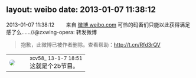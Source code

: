 layout: weibo
date: 2013-01-07 11:38:12
---
<meta name="referrer" content="no-referrer" />

2013-01-07 11:38:12  &nbsp;&nbsp;&nbsp;&nbsp;&nbsp;&nbsp; 来自 <a href="http://weibo.com/" rel="nofollow">微博 weibo.com</a>
可怜的码畜们只能以此获得满足感了么……//@zxwing-opera: 转发微博
>  抱歉，此微博已被作者删除。查看帮助：http://t.cn/Rfd3rQV

<table style="width: 100%;">
  <tr>
    <td style="width: 40px;"><img style="border-radius:50%" src="https://tva3.sinaimg.cn/crop.0.0.1242.1242.50/801f7e9ajw8f3peekcgoqj20yi0yidg9.jpg?KID=imgbed,tva&Expires=1624464477&ssig=FLN1gPzPGb"></td>
    <td colspan="2"><small>xcv58_ 13-1-7 18:51</small><br/>这就是个2b节目。</td>
  </tr>
</table>
